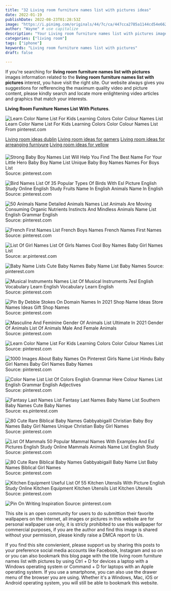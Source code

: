 ```yaml
---
title: "32 Living room furniture names list with pictures ideas"
date: 2022-01-19
publishDate: 2022-08-23T01:28:53Z
image: "https://i.pinimg.com/originals/44/7c/ca/447cca2785a1144cd54e662ac3e0527c.jpg"
author: "Wayne" # use capitalize
description: "Your Living room furniture names list with pictures images are available in this site. Living room furniture names list with pictures are a topic that is being searched for and liked by netizens today. You can Find and Download the Living room furniture names list with pictures files here. Get all free photos."
categories: ["living room"]
tags: ["iphone"]
keywords: "Living room furniture names list with pictures"
draft: false

---
```


If you're searching for **living room furniture names list with pictures** images information related to the **living room furniture names list with pictures** interest, you have visit the right  site.  Our website always  gives you  suggestions  for refferencing  the maximum  quality video and picture  content, please kindly search and locate more enlightening video articles and graphics  that match your interests.

**Living Room Furniture Names List With Pictures**. 

![Learn Color Name List For Kids Learning Colors Color Colour Names List](https://i.pinimg.com/474x/ff/16/28/ff1628239a07c6984b389dbb8aa6aeed.jpg "Learn Color Name List For Kids Learning Colors Color Colour Names List")
Learn Color Name List For Kids Learning Colors Color Colour Names List From pinterest.com

[Living room ideas dublin](/living-room-ideas-dublin/)
[Living room ideas for gamers](/living-room-ideas-for-gamers/)
[Living room ideas for arreanging furniyure](/living-room-ideas-for-arreanging-furniyure/)
[Living room ideas for yellow](/living-room-ideas-for-yellow/)



### 

 


![Strong Baby Boy Names List Will Help You Find The Best Name For Your Little Hero Baby Boy Name List Unique Baby Boy Names Names For Boys List](https://i.pinimg.com/736x/ba/37/1a/ba371a6aacccc8a883e1d052516e778c.jpg "Strong Baby Boy Names List Will Help You Find The Best Name For Your Little Hero Baby Boy Name List Unique Baby Boy Names Names For Boys List")
Source: pinterest.com

 

![Bird Names List Of 35 Popular Types Of Birds With Esl Picture English Study Online English Study Fruits Name In English Animals Name In English](https://i.pinimg.com/originals/2c/e5/cd/2ce5cd147cb1d8db60dc74635d769367.jpg "Bird Names List Of 35 Popular Types Of Birds With Esl Picture English Study Online English Study Fruits Name In English Animals Name In English")
Source: pinterest.com

 

![50 Animals Name Detailed Animals Names List Animals Are Moving Consuming Organic Nutrients Instincts And Mindless Animals Name List English Grammar English](https://i.pinimg.com/736x/e4/2a/4d/e42a4dc82a5c52541fa4f1aba1ab39c4.jpg "50 Animals Name Detailed Animals Names List Animals Are Moving Consuming Organic Nutrients Instincts And Mindless Animals Name List English Grammar English")
Source: pinterest.com

 

![French First Names List French Boys Names French Names First Names](https://i.pinimg.com/originals/54/a3/a4/54a3a4ba41c115a4cd87b7b5dd06bf86.jpg "French First Names List French Boys Names French Names First Names")
Source: pinterest.com

 

![List Of Girl Names List Of Girls Names Cool Boy Names Baby Girl Names List](https://i.pinimg.com/originals/27/b1/1c/27b11cf7fc821583ee39272f6b0ef1d6.jpg "List Of Girl Names List Of Girls Names Cool Boy Names Baby Girl Names List")
Source: ar.pinterest.com

 

![Baby Name Lists Cute Baby Names Baby Name List Baby Names](https://i.pinimg.com/originals/6b/c1/7c/6bc17c8ed5d4270f3d1cd08ea1920e94.jpg "Baby Name Lists Cute Baby Names Baby Name List Baby Names")
Source: pinterest.com

 

![Musical Instruments Names List Of Musical Instruments 7esl English Vocabulary Learn English Vocabulary Learn English](https://i.pinimg.com/originals/c1/e4/8a/c1e48a438a401565c2e084c2ac427ad2.jpg "Musical Instruments Names List Of Musical Instruments 7esl English Vocabulary Learn English Vocabulary Learn English")
Source: pinterest.com

 

![Pin By Debbie Stokes On Domain Names In 2021 Shop Name Ideas Store Names Ideas Gift Shop Names](https://i.pinimg.com/736x/8d/47/a7/8d47a7ebc20370d7bb4ac10cb0070e6b.jpg "Pin By Debbie Stokes On Domain Names In 2021 Shop Name Ideas Store Names Ideas Gift Shop Names")
Source: pinterest.com

 

![Masculine And Feminine Gender Of Animals List Ultimate In 2021 Gender Of Animals List Of Animals Male And Female Animals](https://i.pinimg.com/474x/95/9a/78/959a78fc464b299fc0f1312592acd4e7.jpg "Masculine And Feminine Gender Of Animals List Ultimate In 2021 Gender Of Animals List Of Animals Male And Female Animals")
Source: pinterest.com

 

![Learn Color Name List For Kids Learning Colors Color Colour Names List](https://i.pinimg.com/474x/ff/16/28/ff1628239a07c6984b389dbb8aa6aeed.jpg "Learn Color Name List For Kids Learning Colors Color Colour Names List")
Source: pinterest.com

 

![1000 Images About Baby Names On Pinterest Girls Name List Hindu Baby Girl Names Baby Girl Names Baby Names](https://i.pinimg.com/736x/14/24/0f/14240ff7408f63298f1ea6088ca302ef--names-for-girls-baby-girl-names.jpg "1000 Images About Baby Names On Pinterest Girls Name List Hindu Baby Girl Names Baby Girl Names Baby Names")
Source: pinterest.com

 

![Color Name List List Of Colors English Grammar Here Colour Names List English Grammar English Adjectives](https://i.pinimg.com/474x/6c/06/e9/6c06e9f570087b42baed58436b852da9.jpg "Color Name List List Of Colors English Grammar Here Colour Names List English Grammar English Adjectives")
Source: pinterest.com

 

![Fantasy Last Names List Fantasy Last Names Baby Name List Southern Baby Names Cute Baby Names](https://i.pinimg.com/736x/85/ff/a8/85ffa81b1b397b3365e7bc37526ae6b6.jpg "Fantasy Last Names List Fantasy Last Names Baby Name List Southern Baby Names Cute Baby Names")
Source: es.pinterest.com

 

![80 Cute Rare Biblical Baby Names Gabbyabigaill Christian Baby Boy Names Baby Girl Names Unique Christian Baby Girl Names](https://i.pinimg.com/originals/1a/72/7c/1a727cde8105a6135188b817251d75ce.png "80 Cute Rare Biblical Baby Names Gabbyabigaill Christian Baby Boy Names Baby Girl Names Unique Christian Baby Girl Names")
Source: pinterest.com

 

![List Of Mammals 50 Popular Mammal Names With Examples And Esl Pictures English Study Online Mammals Animals Name List English Study](https://i.pinimg.com/736x/8d/f5/61/8df561c400811fa61d1e20234d0f4106.jpg "List Of Mammals 50 Popular Mammal Names With Examples And Esl Pictures English Study Online Mammals Animals Name List English Study")
Source: pinterest.com

 

![80 Cute Rare Biblical Baby Names Gabbyabigaill Baby Name List Baby Names Biblical Girl Names](https://i.pinimg.com/originals/e1/a2/d9/e1a2d9837d749f68645db3b3b59be8eb.png "80 Cute Rare Biblical Baby Names Gabbyabigaill Baby Name List Baby Names Biblical Girl Names")
Source: pinterest.com

 

![Kitchen Equipment Useful List Of 55 Kitchen Utensils With Picture English Study Online Kitchen Equipment Kitchen Utensils List Kitchen Utensils](https://i.pinimg.com/736x/05/ad/c7/05adc75e8607d6909bf5b5fba18d56ab.jpg "Kitchen Equipment Useful List Of 55 Kitchen Utensils With Picture English Study Online Kitchen Equipment Kitchen Utensils List Kitchen Utensils")
Source: pinterest.com

 

![Pin On Writing Inspiration](https://i.pinimg.com/originals/44/7c/ca/447cca2785a1144cd54e662ac3e0527c.jpg "Pin On Writing Inspiration")
Source: pinterest.com

 

This site is an open community for users to do submittion their favorite wallpapers on the internet, all images or pictures in this website are for personal wallpaper use only, it is stricly prohibited to use this wallpaper for commercial purposes, if you are the author and find this image is shared without your permission, please kindly raise a DMCA report to Us.

If you find this site convienient, please support us by sharing this posts to your preference social media accounts like Facebook, Instagram and so on or you can also bookmark this blog page with the title living room furniture names list with pictures by using Ctrl + D for devices a laptop with a Windows operating system or Command + D for laptops with an Apple operating system. If you use a smartphone, you can also use the drawer menu of the browser you are using. Whether it's a Windows, Mac, iOS or Android operating system, you will still be able to bookmark this website.
